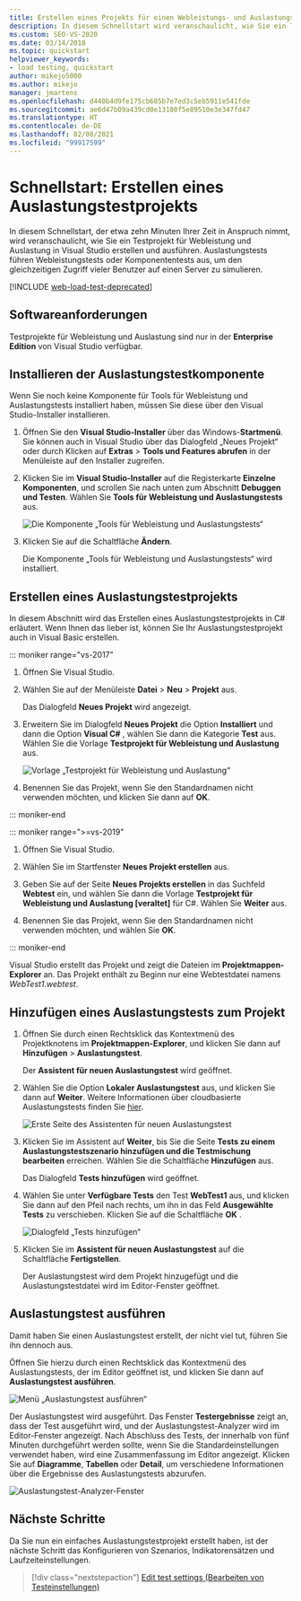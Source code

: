 ```yaml
---
title: Erstellen eines Projekts für einen Webleistungs- und Auslastungstest
description: In diesem Schnellstart wird veranschaulicht, wie Sie ein Testprojekt für Webleistung und Auslastung in Visual Studio erstellen und ausführen.
ms.custom: SEO-VS-2020
ms.date: 03/14/2018
ms.topic: quickstart
helpviewer_keywords:
- load testing, quickstart
author: mikejo5000
ms.author: mikejo
manager: jmartens
ms.openlocfilehash: d440b4d9fe175cb685b7e7ed3c5eb5911e541fde
ms.sourcegitcommit: ae6d47b09a439cd0e13180f5e89510e3e347fd47
ms.translationtype: HT
ms.contentlocale: de-DE
ms.lasthandoff: 02/08/2021
ms.locfileid: "99917599"
---
```

# <a name="quickstart-create-a-load-test-project"></a>Schnellstart: Erstellen eines Auslastungstestprojekts

In diesem Schnellstart, der etwa zehn Minuten Ihrer Zeit in Anspruch nimmt, wird veranschaulicht, wie Sie ein Testprojekt für Webleistung und Auslastung in Visual Studio erstellen und ausführen. Auslastungstests führen Webleistungstests oder Komponententests aus, um den gleichzeitigen Zugriff vieler Benutzer auf einen Server zu simulieren.

[!INCLUDE [web-load-test-deprecated](includes/web-load-test-deprecated.md)]

## <a name="software-requirements"></a>Softwareanforderungen

Testprojekte für Webleistung und Auslastung sind nur in der **Enterprise Edition** von Visual Studio verfügbar.

## <a name="install-the-load-testing-component"></a>Installieren der Auslastungstestkomponente

Wenn Sie noch keine Komponente für Tools für Webleistung und Auslastungstests installiert haben, müssen Sie diese über den Visual Studio-Installer installieren.

1. Öffnen Sie den **Visual Studio-Installer** über das Windows-**Startmenü**. Sie können auch in Visual Studio über das Dialogfeld „Neues Projekt“ oder durch Klicken auf **Extras** > **Tools und Features abrufen** in der Menüleiste auf den Installer zugreifen.

1. Klicken Sie im **Visual Studio-Installer** auf die Registerkarte **Einzelne Komponenten**, und scrollen Sie nach unten zum Abschnitt **Debuggen und Testen**. Wählen Sie **Tools für Webleistung und Auslastungstests** aus.

   ![Die Komponente „Tools für Webleistung und Auslastungstests“](media/web-perf-load-testing-tools-component.png)

1. Klicken Sie auf die Schaltfläche **Ändern**.

   Die Komponente „Tools für Webleistung und Auslastungstests“ wird installiert.

## <a name="create-a-load-test-project"></a>Erstellen eines Auslastungstestprojekts

In diesem Abschnitt wird das Erstellen eines Auslastungstestprojekts in C# erläutert. Wenn Ihnen das lieber ist, können Sie Ihr Auslastungstestprojekt auch in Visual Basic erstellen.

::: moniker range="vs-2017"

1. Öffnen Sie Visual Studio.

2. Wählen Sie auf der Menüleiste **Datei** > **Neu** > **Projekt** aus.

   Das Dialogfeld **Neues Projekt** wird angezeigt.

3. Erweitern Sie im Dialogfeld **Neues Projekt** die Option **Installiert** und dann die Option **Visual C#** , wählen Sie dann die Kategorie **Test** aus. Wählen Sie die Vorlage **Testprojekt für Webleistung und Auslastung** aus.

   ![Vorlage „Testprojekt für Webleistung und Auslastung“](media/web-perf-load-test-project-template.png)

4. Benennen Sie das Projekt, wenn Sie den Standardnamen nicht verwenden möchten, und klicken Sie dann auf **OK**.

::: moniker-end

::: moniker range=">=vs-2019"

1. Öffnen Sie Visual Studio.

2. Wählen Sie im Startfenster **Neues Projekt erstellen** aus.

3. Geben Sie auf der Seite **Neues Projekts erstellen** in das Suchfeld **Webtest** ein, und wählen Sie dann die Vorlage **Testprojekt für Webleistung und Auslastung \[veraltet]** für C#. Wählen Sie **Weiter** aus.

4. Benennen Sie das Projekt, wenn Sie den Standardnamen nicht verwenden möchten, und wählen Sie **OK**.

::: moniker-end

   Visual Studio erstellt das Projekt und zeigt die Dateien im **Projektmappen-Explorer** an. Das Projekt enthält zu Beginn nur eine Webtestdatei namens *WebTest1.webtest*.

## <a name="add-a-load-test-to-the-project"></a>Hinzufügen eines Auslastungstests zum Projekt

1. Öffnen Sie durch einen Rechtsklick das Kontextmenü des Projektknotens im **Projektmappen-Explorer**, und klicken Sie dann auf **Hinzufügen** > **Auslastungstest**.

   Der **Assistent für neuen Auslastungstest** wird geöffnet.

1. Wählen Sie die Option **Lokaler Auslastungstest** aus, und klicken Sie dann auf **Weiter**. Weitere Informationen über cloudbasierte Auslastungstests finden Sie [hier](/azure/devops/test/load-test/get-started-simple-cloud-load-test?view=vsts&preserve-view=true).

   ![Erste Seite des Assistenten für neuen Auslastungstest](media/load-test-wizard-page-1.png)

1. Klicken Sie im Assistent auf **Weiter**, bis Sie die Seite **Tests zu einem Auslastungstestszenario hinzufügen und die Testmischung bearbeiten** erreichen. Wählen Sie die Schaltfläche **Hinzufügen** aus.

   Das Dialogfeld **Tests hinzufügen** wird geöffnet.

1. Wählen Sie unter **Verfügbare Tests** den Test **WebTest1** aus, und klicken Sie dann auf den Pfeil nach rechts, um ihn in das Feld **Ausgewählte Tests** zu verschieben. Klicken Sie auf die Schaltfläche **OK** .

   ![Dialogfeld „Tests hinzufügen“](media/add-tests-dialog-box.png)

1. Klicken Sie im **Assistent für neuen Auslastungstest** auf die Schaltfläche **Fertigstellen**.

   Der Auslastungstest wird dem Projekt hinzugefügt und die Auslastungstestdatei wird im Editor-Fenster geöffnet.

## <a name="run-the-load-test"></a>Auslastungstest ausführen

Damit haben Sie einen Auslastungstest erstellt, der nicht viel tut, führen Sie ihn dennoch aus.

Öffnen Sie hierzu durch einen Rechtsklick das Kontextmenü des Auslastungstests, der im Editor geöffnet ist, und klicken Sie dann auf **Auslastungstest ausführen**.

![Menü „Auslastungstest ausführen“](media/run-load-test.png)

Der Auslastungstest wird ausgeführt. Das Fenster **Testergebnisse** zeigt an, dass der Test ausgeführt wird, und der Auslastungstest-Analyzer wird im Editor-Fenster angezeigt. Nach Abschluss des Tests, der innerhalb von fünf Minuten durchgeführt werden sollte, wenn Sie die Standardeinstellungen verwendet haben, wird eine Zusammenfassung im Editor angezeigt. Klicken Sie auf **Diagramme**, **Tabellen** oder **Detail**, um verschiedene Informationen über die Ergebnisse des Auslastungstests abzurufen.

![Auslastungstest-Analyzer-Fenster](media/load-test-analyzer.png)

## <a name="next-steps"></a>Nächste Schritte

Da Sie nun ein einfaches Auslastungstestprojekt erstellt haben, ist der nächste Schritt das Konfigurieren von Szenarios, Indikatorensätzen und Laufzeiteinstellungen.

> [!div class="nextstepaction"]
> [Edit test settings (Bearbeiten von Testeinstellungen)](edit-load-tests.md)
